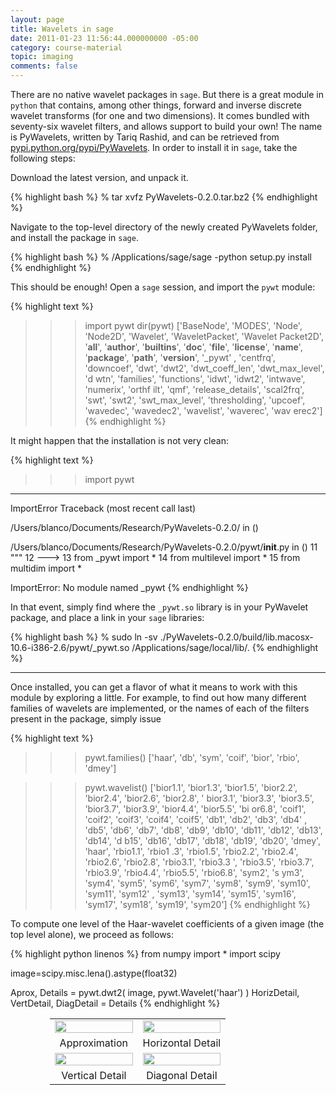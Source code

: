 ```yaml
---
layout: page
title: Wavelets in sage
date: 2011-01-23 11:56:44.000000000 -05:00
category: course-material
topic: imaging
comments: false
---
```


There are no native wavelet packages in `sage`.  But there is a great module in `python` that contains, among other things, forward and inverse discrete wavelet transforms (for one and two dimensions).  It comes bundled with seventy-six wavelet filters, and allows support to build your own!   The name is PyWavelets, written by Tariq Rashid, and can be retrieved from <a href="http://pypi.python.org/pypi/PyWavelets/">pypi.python.org/pypi/PyWavelets</a>.  In order to install it in `sage`, take the following steps:

Download the latest version, and unpack it.

{% highlight bash %}
% tar xvfz PyWavelets-0.2.0.tar.bz2
{% endhighlight %}

Navigate to the top-level directory of the newly created PyWavelets folder, and install the package in `sage`.

{% highlight bash %}
% /Applications/sage/sage -python setup.py install
{% endhighlight %}

This should be enough!  Open a `sage` session, and import the `pywt` module:

{% highlight text %}
>>> import pywt
>>> dir(pywt)
['BaseNode', 'MODES', 'Node', 'Node2D', 'Wavelet', 'WaveletPacket', 'Wavelet
Packet2D', '__all__', '__author__', '__builtins__', '__doc__', '__file__',
'__license__', '__name__', '__package__', '__path__', '__version__', '_pywt'
, 'centfrq', 'downcoef', 'dwt', 'dwt2', 'dwt_coeff_len', 'dwt_max_level', 'd
wtn', 'families', 'functions', 'idwt', 'idwt2', 'intwave', 'numerix', 'orthf
ilt', 'qmf', 'release_details', 'scal2frq', 'swt', 'swt2', 'swt_max_level',
'thresholding', 'upcoef', 'wavedec', 'wavedec2', 'wavelist', 'waverec', 'wav
erec2']
{% endhighlight %}

It might happen that the installation is not very clean:

{% highlight text %}
>>> import pywt
---------------------------------------------------------------------------
ImportError                               Traceback (most recent call last)

/Users/blanco/Documents/Research/PyWavelets-0.2.0/ in ()

/Users/blanco/Documents/Research/PyWavelets-0.2.0/pywt/__init__.py in ()
     11 """
     12
---> 13 from _pywt import *
     14 from multilevel import *
     15 from multidim import *

ImportError: No module named _pywt
{% endhighlight %}

In that event, simply find where the `_pywt.so` library is in your PyWavelet package, and place a link in your `sage` libraries:

{% highlight bash %}
% sudo ln -sv ./PyWavelets-0.2.0/build/lib.macosx-10.6-i386-2.6/pywt/_pywt.so /Applications/sage/local/lib/.
{% endhighlight %}

<hr />

Once installed, you can get a flavor of what it means to work with this module by exploring a little.  For example, to find out how many different families of wavelets are implemented, or the names of each of the filters present in the package, simply issue

{% highlight text %}
>>> pywt.families()
['haar', 'db', 'sym', 'coif', 'bior', 'rbio', 'dmey']

>>> pywt.wavelist()
['bior1.1', 'bior1.3', 'bior1.5', 'bior2.2', 'bior2.4', 'bior2.6', 'bior2.8', '
bior3.1', 'bior3.3', 'bior3.5', 'bior3.7', 'bior3.9', 'bior4.4', 'bior5.5', 'bi
or6.8', 'coif1', 'coif2', 'coif3', 'coif4', 'coif5', 'db1', 'db2', 'db3', 'db4'
, 'db5', 'db6', 'db7', 'db8', 'db9', 'db10', 'db11', 'db12', 'db13', 'db14', 'd
b15', 'db16', 'db17', 'db18', 'db19', 'db20', 'dmey', 'haar', 'rbio1.1', 'rbio1
.3', 'rbio1.5', 'rbio2.2', 'rbio2.4', 'rbio2.6', 'rbio2.8', 'rbio3.1', 'rbio3.3
', 'rbio3.5', 'rbio3.7', 'rbio3.9', 'rbio4.4', 'rbio5.5', 'rbio6.8', 'sym2', 's
ym3', 'sym4', 'sym5', 'sym6', 'sym7', 'sym8', 'sym9', 'sym10', 'sym11', 'sym12'
, 'sym13', 'sym14', 'sym15', 'sym16', 'sym17', 'sym18', 'sym19', 'sym20']
{% endhighlight %}

To compute one level of the Haar-wavelet coefficients of a given image (the top level alone), we proceed as follows:

{% highlight python linenos %}
from numpy import *
import scipy

image=scipy.misc.lena().astype(float32)

Aprox, Details = pywt.dwt2( image, pywt.Wavelet('haar') )
HorizDetail, VertDetail, DiagDetail = Details
{% endhighlight %}

<table style="width:75%;border-width:0;margin-left:auto;margin-right:auto;">
<tbody>
<tr>
<td style="width:50%;border-width:0;"><img src="https://i0.wp.com/farm6.static.flickr.com/5090/5380674347_bf597e9638_o_d.png" alt="" width="100%" /></td>
<td style="width:50%;border-width:0;"><img src="https://i0.wp.com/farm6.static.flickr.com/5164/5381268874_74d710da83_o_d.png" alt="" width="100%" /></td>
</tr>
<tr>
<td style="width:50%;text-align:center;border-width:0;">Approximation</td>
<td style="width:50%;text-align:center;border-width:0;">Horizontal Detail</td>
</tr>
<tr>
<td style="width:50%;border-width:0;"><img src="https://i0.wp.com/farm6.static.flickr.com/5124/5381268740_d1005150e7_o_d.png" alt="" width="100%" /></td>
<td style="width:50%;border-width:0;"><img src="https://i0.wp.com/farm6.static.flickr.com/5164/5381277076_7b1d2eb5a7_o_d.png" alt="" width="100%" /></td>
</tr>
<tr>
<td style="width:50%;text-align:center;border-width:0;">Vertical Detail</td>
<td style="width:50%;text-align:center;border-width:0;">Diagonal Detail</td>
</tr>
</tbody>
</table>
